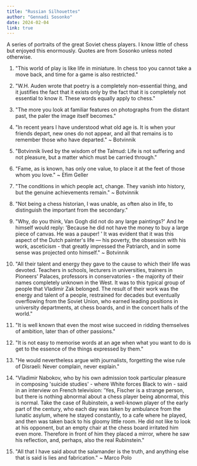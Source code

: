 ```yaml
---
title: "Russian Silhouettes"
author: "Gennadi Sosonko"
date: 2024-02-04
link: true
---
```


A series of portraits of the great Soviet chess players. I know little of chess but enjoyed this enormously. Quotes are from Sosonko unless noted otherwise.

1. "This world of play is like life in miniature. In chess too you cannot take a move back, and time for a game is also restricted."

2. "W.H. Auden wrote that poetry is a completely non-essential thing, and it justifies the fact that it exists only by the fact that it is completely not essential to know it. These words equally apply to chess."

3. "The more you look at familiar features on photographs from the distant past, the paler the image itself becomes."

4. "In recent years I have understood what old age is. It is when your friends depart, new ones do not appear, and all that remains is to remember those who have departed." ~ Botvinnik

5. "Botvinnik lived by the wisdom of the Talmud: Life is not suffering and not pleasure, but a matter which must be carried through."

6. "Fame, as is known, has only one value, to place it at the feet of those whom you love." ~ Efim Geller

7. "The conditions in which people act, change. They vanish into history, but the genuine achievements remain." ~ Botvinnik

8. "Not being a chess historian, I was unable, as often also in life, to distinguish the important from the secondary."

9. "Why, do you think, Van Gogh did not do any large paintings?' And he himself would reply: 'Because he did not have the money to buy a large piece of canvas. He was a pauper! ' It was evident that it was this aspect of the Dutch painter's life — his poverty, the obsession with his work, asceticism - that greatly impressed the Patriarch, and in some sense was projected onto himself." ~ Botvinnik

10. "All their talent and energy they gave to the cause to which their life was devoted. Teachers in schools, lecturers in universities, trainers in Pioneers' Palaces, professors in conservatories - the majority of their names completely unknown in the West. It was to this typical group of people that Vladimir Zak belonged. The result of their work was the energy and talent of a people, restrained for decades but eventually overflowing from the Soviet Union, who earned leading positions in university departments, at chess boards, and in the concert halls of the world."

11. "It is well known that even the most wise succeed in ridding themselves of ambition, later than of other passions."

12. "It is not easy to memorise words at an age when what you want to do is get to the essence of the things expressed by them."

13. "He would nevertheless argue with journalists, forgetting the wise rule of Disraeli: Never complain, never explain."

14. "Vladimir Nabokov, who by his own admission took particular pleasure in composing 'suicide studies' - where White forces Black to win - said in an interview on French television: 'Yes, Fischer is a strange person, but there is nothing abnormal about a chess player being abnormal, this is normal. Take the case of Rubinstein, a well-known player of the early part of the century, who each day was taken by ambulance from the lunatic asylum, where he stayed constantly, to a cafe where he played, and then was taken back to his gloomy little room. He did not like to look at his opponent, but an empty chair at the chess board irritated him even more. Therefore in front of him they placed a mirror, where he saw his reflection, and, perhaps, also the real Rubinstein."

15. "All that I have said about the salamander is the truth, and anything else that is said is lies and fabrication." ~ Marco Polo
